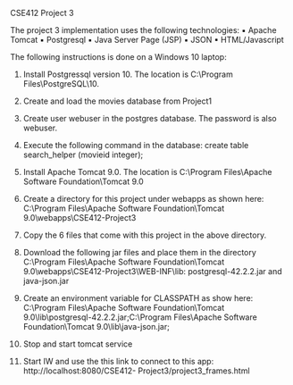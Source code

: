 CSE412 Project 3 

The project 3 implementation uses the following technologies:
▪ Apache Tomcat
▪ Postgresql
▪ Java Server Page (JSP) ▪ JSON
▪ HTML/Javascript

The following instructions is done on a Windows 10 laptop:

1. Install Postgressql version 10. The location is C:\Program Files\PostgreSQL\10.

2. Create and load the movies database from Project1

3. Create user webuser in the postgres database. The password is also webuser.

4. Execute the following command in the database: create table search_helper (movieid integer);

5. Install Apache Tomcat 9.0. The location is C:\Program Files\Apache Software
Foundation\Tomcat 9.0

6. Create a directory for this project under webapps as shown here: C:\Program Files\Apache
Software Foundation\Tomcat 9.0\webapps\CSE412-Project3

7. Copy the 6 files that come with this project in the above directory.

8. Download the following jar files and place them in the directory C:\Program Files\Apache
Software Foundation\Tomcat 9.0\webapps\CSE412-Project3\WEB-INF\lib: postgresql-42.2.2.jar
and java-json.jar

9. Create an environment variable for CLASSPATH as show here: C:\Program Files\Apache Software
Foundation\Tomcat 9.0\lib\postgresql-42.2.2.jar;C:\Program Files\Apache Software
Foundation\Tomcat 9.0\lib\java-json.jar;

10. Stop and start tomcat service

11. Start IW and use the this link to connect to this app: http://localhost:8080/CSE412-
Project3/project3_frames.html
